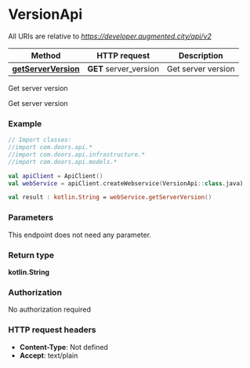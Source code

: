 # VersionApi

All URIs are relative to *https://developer.augmented.city/api/v2*

Method | HTTP request | Description
------------- | ------------- | -------------
[**getServerVersion**](VersionApi.md#getServerVersion) | **GET** server_version | Get server version



Get server version

Get server version

### Example
```kotlin
// Import classes:
//import com.doors.api.*
//import com.doors.api.infrastructure.*
//import com.doors.api.models.*

val apiClient = ApiClient()
val webService = apiClient.createWebservice(VersionApi::class.java)

val result : kotlin.String = webService.getServerVersion()
```

### Parameters
This endpoint does not need any parameter.

### Return type

**kotlin.String**

### Authorization

No authorization required

### HTTP request headers

 - **Content-Type**: Not defined
 - **Accept**: text/plain

